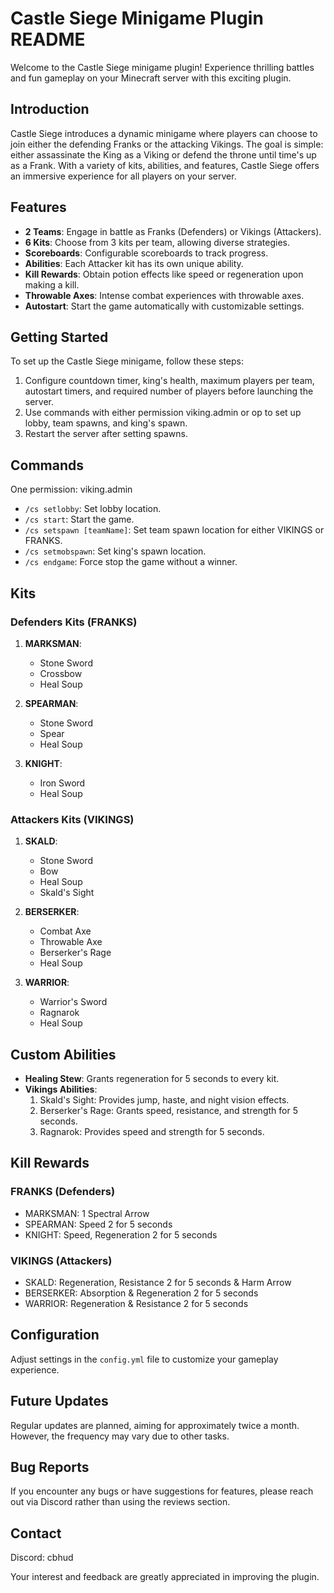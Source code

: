 # Castle Siege Minigame Plugin README

Welcome to the Castle Siege minigame plugin! Experience thrilling battles and fun gameplay on your Minecraft server with this exciting plugin.

## Introduction

Castle Siege introduces a dynamic minigame where players can choose to join either the defending Franks or the attacking Vikings. The goal is simple: either assassinate the King as a Viking or defend the throne until time's up as a Frank. With a variety of kits, abilities, and features, Castle Siege offers an immersive experience for all players on your server.

## Features

- **2 Teams**: Engage in battle as Franks (Defenders) or Vikings (Attackers).
- **6 Kits**: Choose from 3 kits per team, allowing diverse strategies.
- **Scoreboards**: Configurable scoreboards to track progress.
- **Abilities**: Each Attacker kit has its own unique ability.
- **Kill Rewards**: Obtain potion effects like speed or regeneration upon making a kill.
- **Throwable Axes**: Intense combat experiences with throwable axes.
- **Autostart**: Start the game automatically with customizable settings.

## Getting Started

To set up the Castle Siege minigame, follow these steps:

1. Configure countdown timer, king's health, maximum players per team, autostart timers, and required number of players before launching the server.
2. Use commands with either permission viking.admin or op to set up lobby, team spawns, and king's spawn.
3. Restart the server after setting spawns.

## Commands
One permission: viking.admin

- `/cs setlobby`: Set lobby location.
- `/cs start`: Start the game.
- `/cs setspawn [teamName]`: Set team spawn location for either VIKINGS or FRANKS.
- `/cs setmobspawn`: Set king's spawn location.
- `/cs endgame`: Force stop the game without a winner.

## Kits

### Defenders Kits (FRANKS)

1. **MARKSMAN**:
   - Stone Sword
   - Crossbow
   - Heal Soup

2. **SPEARMAN**:
   - Stone Sword
   - Spear
   - Heal Soup

3. **KNIGHT**:
   - Iron Sword
   - Heal Soup

### Attackers Kits (VIKINGS)

1. **SKALD**:
   - Stone Sword
   - Bow
   - Heal Soup
   - Skald's Sight

2. **BERSERKER**:
   - Combat Axe
   - Throwable Axe
   - Berserker's Rage
   - Heal Soup

3. **WARRIOR**:
   - Warrior's Sword
   - Ragnarok
   - Heal Soup

## Custom Abilities

- **Healing Stew**: Grants regeneration for 5 seconds to every kit.
- **Vikings Abilities**:
  1. Skald's Sight: Provides jump, haste, and night vision effects.
  2. Berserker's Rage: Grants speed, resistance, and strength for 5 seconds.
  3. Ragnarok: Provides speed and strength for 5 seconds.

## Kill Rewards

### FRANKS (Defenders)

- MARKSMAN: 1 Spectral Arrow
- SPEARMAN: Speed 2 for 5 seconds
- KNIGHT: Speed, Regeneration 2 for 5 seconds

### VIKINGS (Attackers)

- SKALD: Regeneration, Resistance 2 for 5 seconds & Harm Arrow
- BERSERKER: Absorption & Regeneration 2 for 5 seconds
- WARRIOR: Regeneration & Resistance 2 for 5 seconds

## Configuration

Adjust settings in the `config.yml` file to customize your gameplay experience.

## Future Updates

Regular updates are planned, aiming for approximately twice a month. However, the frequency may vary due to other tasks.

## Bug Reports

If you encounter any bugs or have suggestions for features, please reach out via Discord rather than using the reviews section.

## Contact

Discord: cbhud

Your interest and feedback are greatly appreciated in improving the plugin.


